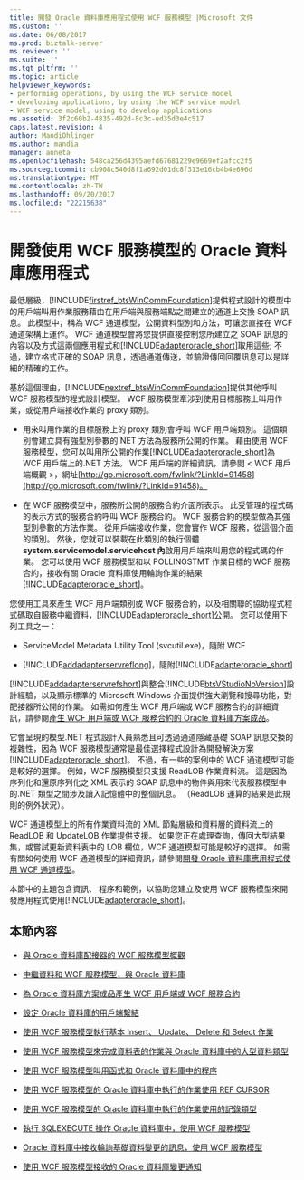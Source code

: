 ```yaml
---
title: 開發 Oracle 資料庫應用程式使用 WCF 服務模型 |Microsoft 文件
ms.custom: ''
ms.date: 06/08/2017
ms.prod: biztalk-server
ms.reviewer: ''
ms.suite: ''
ms.tgt_pltfrm: ''
ms.topic: article
helpviewer_keywords:
- performing operations, by using the WCF service model
- developing applications, by using the WCF service model
- WCF service model, using to develop applications
ms.assetid: 3f2c60b2-4835-492d-8c3c-ed35d3e4c517
caps.latest.revision: 4
author: MandiOhlinger
ms.author: mandia
manager: anneta
ms.openlocfilehash: 548ca256d4395aefd67681229e9669ef2afcc2f5
ms.sourcegitcommit: cb908c540d8f1a692d01dc8f313e16cb4b4e696d
ms.translationtype: MT
ms.contentlocale: zh-TW
ms.lasthandoff: 09/20/2017
ms.locfileid: "22215638"
---
```

# <a name="develop-oracle-database-applications-using-the-wcf-service-model"></a>開發使用 WCF 服務模型的 Oracle 資料庫應用程式
最低層級，[!INCLUDE[firstref_btsWinCommFoundation](../../includes/firstref-btswincommfoundation-md.md)]提供程式設計的模型中的用戶端叫用作業服務藉由在用戶端與服務端點之間建立的通道上交換 SOAP 訊息。 此模型中，稱為 WCF 通道模型，公開資料型別和方法，可讓您直接在 WCF 通道架構上運作。 WCF 通道模型會將您提供直接控制您所建立之 SOAP 訊息的內容以及方式這兩個應用程式和[!INCLUDE[adapteroracle_short](../../includes/adapteroracle-short-md.md)]取用這些; 不過，建立格式正確的 SOAP 訊息，透過通道傳送，並驗證傳回回覆訊息可以是詳細的精確的工作。  
  
 基於這個理由，[!INCLUDE[nextref_btsWinCommFoundation](../../includes/nextref-btswincommfoundation-md.md)]提供其他呼叫 WCF 服務模型的程式設計模型。 WCF 服務模型牽涉到使用目標服務上叫用作業，或從用戶端接收作業的 proxy 類別。  
  
-   用來叫用作業的目標服務上的 proxy 類別會呼叫 WCF 用戶端類別。 這個類別會建立具有強型別參數的.NET 方法為服務所公開的作業。 藉由使用 WCF 服務模型，您可以叫用所公開的作業[!INCLUDE[adapteroracle_short](../../includes/adapteroracle-short-md.md)]為 WCF 用戶端上的.NET 方法。 WCF 用戶端的詳細資訊，請參閱 < WCF 用戶端概觀 >，網址[http://go.microsoft.com/fwlink/?LinkId=91458](http://go.microsoft.com/fwlink/?LinkId=91458)。  
  
-   在 WCF 服務模型中，服務所公開的服務合約介面所表示。 此受管理的程式碼的表示方式的服務合約呼叫 WCF 服務合約。 WCF 服務合約的模型做為其強型別參數的方法作業。 從用戶端接收作業，您會實作 WCF 服務，從這個介面的類別。 然後，您就可以裝載在此類別的執行個體**system.servicemodel.servicehost 內**啟用用戶端來叫用您的程式碼的作業。 您可以使用 WCF 服務模型和以 POLLINGSTMT 作業目標的 WCF 服務合約，接收有關 Oracle 資料庫使用輪詢作業的結果[!INCLUDE[adapteroracle_short](../../includes/adapteroracle-short-md.md)]。  
  
 您使用工具來產生 WCF 用戶端類別或 WCF 服務合約，以及相關聯的協助程式程式碼取自服務中繼資料，[!INCLUDE[adapteroracle_short](../../includes/adapteroracle-short-md.md)]公開。 您可以使用下列工具之一：  
  
-   ServiceModel Metadata Utility Tool (svcutil.exe)，隨附 WCF  
  
-   [!INCLUDE[addadapterservreflong](../../includes/addadapterservreflong-md.md)]，隨附[!INCLUDE[adapteroracle_short](../../includes/adapteroracle-short-md.md)]  
  
 [!INCLUDE[addadapterservrefshort](../../includes/addadapterservrefshort-md.md)]與整合[!INCLUDE[btsVStudioNoVersion](../../includes/btsvstudionoversion-md.md)]設計經驗，以及顯示標準的 Microsoft Windows 介面提供強大瀏覽和搜尋功能，對配接器所公開的作業。 如需如何產生 WCF 用戶端或 WCF 服務合約的詳細資訊，請參閱[產生 WCF 用戶端或 WCF 服務合約的 Oracle 資料庫方案成品](../../adapters-and-accelerators/adapter-oracle-database/create-a-wcf-client-or-wcf-service-contract-for-oracle-db-solution-artifacts.md)。  
  
 它會呈現的模型.NET 程式設計人員熟悉且可透過通道隱藏基礎 SOAP 訊息交換的複雜性，因為 WCF 服務模型通常是最佳選擇程式設計為開發解決方案[!INCLUDE[adapteroracle_short](../../includes/adapteroracle-short-md.md)]。 不過，有一些的案例中的 WCF 通道模型可能是較好的選擇。 例如，WCF 服務模型只支援 ReadLOB 作業資料流。 這是因為序列化和還原序列化之 XML 表示的 SOAP 訊息中的物件與用來代表服務模型中的.NET 類型之間涉及讀入記憶體中的整個訊息。 （ReadLOB 運算的結果是此規則的例外狀況）。  
  
 WCF 通道模型上的所有作業資料流的 XML 節點層級和資料層的資料流上的 ReadLOB 和 UpdateLOB 作業提供支援。 如果您正在處理查詢，傳回大型結果集，或嘗試更新資料表中的 LOB 欄位，WCF 通道模型可能是較好的選擇。 如需有關如何使用 WCF 通道模型的詳細資訊，請參閱[開發 Oracle 資料庫應用程式使用 WCF 通道模型](../../adapters-and-accelerators/adapter-oracle-database/develop-oracle-database-applications-using-the-wcf-channel-model.md)。  
  
 本節中的主題包含資訊、 程序和範例，以協助您建立及使用 WCF 服務模型來開發應用程式使用[!INCLUDE[adapteroracle_short](../../includes/adapteroracle-short-md.md)]。  
  
## <a name="in-this-section"></a>本節內容  
  
-   [與 Oracle 資料庫配接器的 WCF 服務模型概觀](../../adapters-and-accelerators/adapter-oracle-database/overview-of-the-wcf-service-model-with-the-oracle-database-adapter.md)  
  
-   [中繼資料和 WCF 服務模型，與 Oracle 資料庫](../../adapters-and-accelerators/adapter-oracle-database/metadata-and-the-wcf-service-model-with-oracle-database.md)  
  
-   [為 Oracle 資料庫方案成品產生 WCF 用戶端或 WCF 服務合約](../../adapters-and-accelerators/adapter-oracle-database/create-a-wcf-client-or-wcf-service-contract-for-oracle-db-solution-artifacts.md)  
  
-   [設定 Oracle 資料庫的用戶端繫結](../../adapters-and-accelerators/adapter-oracle-database/configure-a-client-binding-for-the-oracle-database.md)  
  
-   [使用 WCF 服務模型執行基本 Insert、 Update、 Delete 和 Select 作業](../../adapters-and-accelerators/adapter-oracle-database/insert-update-delete-select-operations-in-oracle-db-using-a-wcf-service.md)  
  
-   [使用 WCF 服務模型來完成資料表的作業與 Oracle 資料庫中的大型資料類型](../../adapters-and-accelerators/adapter-oracle-database/run-operations-on-tables-with-large-data-types-in-oracle-db-using-a-wcf-service.md)  
  
-   [使用 WCF 服務模型叫用函式和 Oracle 資料庫中的程序](../../adapters-and-accelerators/adapter-oracle-database/invoke-functions-and-procedures-in-oracle-database-using-the-wcf-service-model.md)  
  
-   [使用 WCF 服務模型的 Oracle 資料庫中執行的作業使用 REF CURSOR](../../adapters-and-accelerators/adapter-oracle-database/run-operations-using-ref-cursors-in-oracle-database-using-the-wcf-service-model.md)  
  
-   [使用 WCF 服務模型的 Oracle 資料庫中執行的作業使用的記錄類型](../../adapters-and-accelerators/adapter-oracle-database/using-record-types-in-oracle-database-using-the-wcf-service-model.md)  
  
-   [執行 SQLEXECUTE 操作 Oracle 資料庫中，使用 WCF 服務模型](../../adapters-and-accelerators/adapter-oracle-database/run-sqlexecute-operation-in-oracle-database-using-the-wcf-service-model.md)  
  
-   [Oracle 資料庫中接收輪詢基礎資料變更的訊息，使用 WCF 服務模型](../../adapters-and-accelerators/adapter-oracle-database/receive-polling-based-data-changed-messages-in-oracle-db-using-a-wcf-service.md)  
  
-   [使用 WCF 服務模型接收的 Oracle 資料庫變更通知](../../adapters-and-accelerators/adapter-oracle-database/receive-oracle-database-change-notifications-using-the-wcf-service-model1.md)